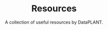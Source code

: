 ---
title: Resources
subtitle: A collection of useful resources by DataPLANT. 
index: 4
glass: true
bgColor: olive
textColor: black
buttonColor: darkblue
buttonTextColor: white
image: /src/assets/images/resources.svg
link: /resources
textPosition: text-only
---